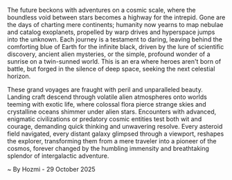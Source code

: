 
The future beckons with adventures on a cosmic scale, where the boundless void between stars becomes a highway for the intrepid. Gone are the days of charting mere continents; humanity now yearns to map nebulae and catalog exoplanets, propelled by warp drives and hyperspace jumps into the unknown. Each journey is a testament to daring, leaving behind the comforting blue of Earth for the infinite black, driven by the lure of scientific discovery, ancient alien mysteries, or the simple, profound wonder of a sunrise on a twin-sunned world. This is an era where heroes aren't born of battle, but forged in the silence of deep space, seeking the next celestial horizon.

These grand voyages are fraught with peril and unparalleled beauty. Landing craft descend through volatile alien atmospheres onto worlds teeming with exotic life, where colossal flora pierce strange skies and crystalline oceans shimmer under alien stars. Encounters with advanced, enigmatic civilizations or predatory cosmic entities test both wit and courage, demanding quick thinking and unwavering resolve. Every asteroid field navigated, every distant galaxy glimpsed through a viewport, reshapes the explorer, transforming them from a mere traveler into a pioneer of the cosmos, forever changed by the humbling immensity and breathtaking splendor of intergalactic adventure.

~ By Hozmi - 29 October 2025
